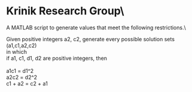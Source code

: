 # Krinik Research Group\
 
A MATLAB script to generate values that meet the following restrictions.\

Given positive integers a2, c2, generate every possible solution sets (a1,c1,a2,c2) \
in which\
if a1, c1, d1, d2 are positive integers, then \
\
a1c1 = d1^2\
a2c2 = d2^2\
c1 + a2 = c2 + a1